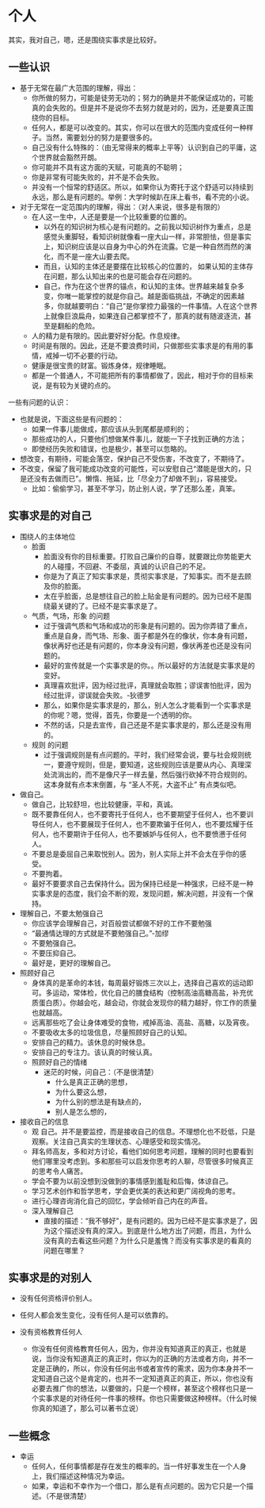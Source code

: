 # 个人

其实，我对自己，嗯，还是围绕实事求是比较好。


## 一些认识


- 基于无常在最广大范围的理解，得出：
  - 你所做的努力，可能是徒劳无功的；努力的确是并不能保证成功的，可能真的会失败的。但是并不是说你不去努力就是对的，因为，还是要真正围绕你的目标。
  - 任何人，都是可以改变的。其实，你可以在很大的范围内变成任何一种样子。当然，需要划分的努力是要很多的。
  - 自己没有什么特殊的：（由无常得来的概率上平等）认识到自己的平庸，这个世界就会豁然开朗。
  - 你可能并不具有这方面的天赋，可能真的不聪明；
  - 你是非常有可能失败的，并不是不会失败。
  - 并没有一个恒常的舒适区。所以，如果你认为寄托于这个舒适可以持续到永远，那么是有问题的。举例：大学时候趴在床上看书，看不完的小说。
- 对于无常在一定范围内的理解，得出：（对人来说，很多是有限的）
  - 在人这一生中，人还是要是一个比较重要的位置的。
    - 以外在的知识树为核心是有问题的。之前我以知识树作为重点，总是感觉头重脚轻，看知识树就像看一座大山一样，非常胆怯，但是事实上，知识树应该是以自身为中心的外在流露。它是一种自然而然的演化，而不是一座大山要去爬。
    - 而且，认知的主体还是要摆在比较核心的位置的， 如果认知的主体存在问题，那么认知出来的也是可能会存在问题的。
    - 自己，作为在这个世界的锚点，和认知的主体。世界越来越复杂多变，你唯一能掌控的就是你自己。越是面临挑战，不确定的因素越多，你就越要明白：“自己”是你掌控力最强的一件事情。人在这个世界上就像巨浪扁舟，如果连自己都掌控不了，那真的就有随波逐流，甚至是翻船的危险。
  - 人的精力是有限的。因此要好好分配。作息规律。
  - 时间是有限的。因此，还是不要浪费时间，只做那些实事求是的有用的事情，戒掉一切不必要的行动。
  - 健康是很宝贵的财富。锻炼身体，规律睡眠。
  - 都是一个普通人，不可能把所有的事情都做了，因此，相对于你的目标来说，是有较为关键的点的。


一些有问题的认识：

- 也就是说，下面这些是有问题的：
  - 如果一件事儿能做成，那应该从头到尾都是顺利的；
  - 那些成功的人，只要他们想做某件事儿，就能一下子找到正确的方法；
  - 即使经历失败和错误，也是极少，甚至可以忽略的。
- 想改变，有期待，可能会落空，保护自己不受伤害，不改变了，不期待了。
- 不改变，保留了我可能成功改变的可能性，可以安慰自己“潜能是很大的，只是还没有去做而已”。懒惰、拖延，比「尽全力了却做不到」，容易接受。
  - 比如：偷偷学习，甚至不学习，防止别人说，学了还那么差，真笨。


## 实事求是的对自己

- 围绕人的主体地位
  - 脸面
    - 脸面没有你的目标重要。打败自己廉价的自尊，就要跟比你势能更大的人碰撞，不回避、不委屈，真诚的认识自己的不足。
    - 你是为了真正了知实事求是，贯彻实事求是，了知事实。而不是去顾及你的脸面。
    - 太在乎脸面，总是想往自己的脸上贴金是有问题的。因为已经不是围绕最关键的了。已经不是实事求是了。
  - 气质，气场，形象 的问题
    - 过于强调气质和气场和成功的形象是有问题的。因为你弄错了重点，重点是自身，而气场、形象、面子都是外在的像状，你本身有问题，像状再好也还是有问题的，你本身没有问题，像状再差也还是没有问题的。
    - 最好的宣传就是一个实事求是的你。。所以最好的方法就是实事求是的变好。
    - 真理喜欢批评，因为经过批评，真理就会取胜；谬误害怕批评，因为经过批评，谬误就会失败。-狄德罗
    - 那么，如果你是实事求是的，那么，别人怎么才能看到一个实事求是的你呢？嗯，觉得，首先，你要是一个透明的你。
    - 不然的话，只是去宣传，自己还是不是实事求是的，那么还是没有用的。
  - 规则 的问题
    - 过于强调规则是有点问题的。平时，我们经常会说，要与社会规则统一，要遵守规则，但是，要知道，这些规则应该是要从内心、真理深处流淌出的，而不是像尺子一样去量，然后强行砍掉不符合规则的。这本身就有点本末倒置，与 “圣人不死，大盗不止” 有点类似吧。
- 做自己。
  - 做自己，比较舒坦，也比较健康，平和，真诚。
  - 既不要靠任何人，也不要寄托于任何人，也不要期望于任何人，也不要训导任何人，也不要展现于任何人，也不要欺骗于任何人，也不要炫耀于任何人，也不要期许于任何人，也不要嫉妒与任何人，也不要愤懑于任何人。
  - 不要总是委屈自己来取悦别人。因为，别人实际上并不会太在乎你的感受。
  - 不要拘着。
  - 最好不要要求自己去保持什么。因为保持已经是一种强求，已经不是一种实事求是的态度，我们会不断的观，发现问题，解决问题，并没有一个保持。
- 理解自己，不要太勉强自己
  - 你应该学会理解自己，对百般尝试都做不好的工作不要勉强
  - “最通情达理的方式就是不要勉强自己。”-加缪
  - 不要勉强自己。
  - 不要压抑自己。
  - 最好是，更好的理解自己。
- 照顾好自己
  - 身体真的是革命的本钱，每周最好锻炼三次以上，选择自己喜欢的运动即可。多运动，常体检，优化自己的膳食结构（控制高油高糖高盐，补充优质蛋白质）。你越会吃，越会动，你就会发现你的精力越好，你工作的质量也就越高。
  - 远离那些吃了会让身体难受的食物，戒掉高油、高盐、高糖，以及宵夜。
  - 不要吸收太多的垃圾信息，尽量照顾好自己的认知。
  - 安排自己的精力。该休息的时候休息。
  - 安排自己的专注力。该认真的时候认真。
  - 照顾好自己的情绪
    - 迷茫的时候，问自己：（不是很清楚）
      - 什么是真正正确的思想，
      - 为什么要这么想，
      - 为什么别的想法是有缺点的，
      - 别人是怎么想的，
- 接收自己的信息
  - 观 自己。并不是要监控，而是接收自己的信息。不理想化也不贬低，只是观察。关注自己真实的生理状态、心理感受和现实情况。
  - 拜名师高友，多和对方讨论，看他们如何思考问题，理解的同时也要看到他们哪里没考虑到。多和那些可以启发你思考的人聊，尽管很多时候真正的思考令人痛苦。
  - 学会不要为以前没想到没做到的事情感到羞耻和后悔，体谅自己。
  - 学习艺术创作和哲学思考，学会更优美的表达和更广阔视角的思考。
  - 进行心理咨询消化自己的回忆，学会倾听自己内在的声音。
  - 深入理解自己
    - 直接的描述：“我不够好”，是有问题的。因为已经不是实事求是了，因为这个描述没有真的深入。到底是什么地方出了问题，而且，为什么没有真的去看这些问题？为什么只是羞愧？而没有实事求是的看真的问题在哪里？


## 实事求是的对别人



- 没有任何资格评价别人。
- 任何人都会发生变化，没有任何人是可以依靠的。

- 没有资格教育任何人
  - 你没有任何资格教育任何人，因为，你并没有知道真正的真正，也就是说，当你没有知道真正的真正时，你以为的正确的方法或者方向，并不一定是正确的，所以，你没有任何出书或者宣传的需求，因为你本身并不一定知道自己这个是肯定的，也并不一定知道真正的真正，所以，你也没有必要去推广你的想法，以要做的，只是一个榜样，甚至这个榜样也只是一个实事求是的对待任何一件事的榜样。你也只需要做这种榜样。（什么时候你真的知道了，那么可以著书立说）



## 一些概念


- 幸运
  - 任何人，任何事情都是存在发生的概率的。当一件好事发生在一个人身上，我们描述这种情况为幸运。
  - 如果，幸运和不幸作为一个借口，那么是有点问题的。因为它只是一个描述。（不是很清楚）


